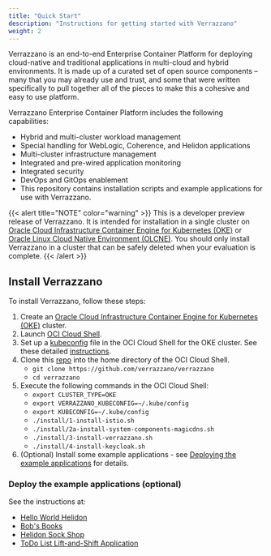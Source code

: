 ```yaml
---
title: "Quick Start"
description: "Instructions for getting started with Verrazzano"
weight: 2
---
```


Verrazzano is an end-to-end Enterprise Container Platform for deploying cloud-native and traditional applications in multi-cloud and hybrid environments. It is made up of a curated set of open source components – many that you may already use and trust, and some that were written specifically to pull together all of the pieces to make this a cohesive and easy to use platform.

Verrazzano Enterprise Container Platform includes the following capabilities:

* Hybrid and multi-cluster workload management
* Special handling for WebLogic, Coherence, and Helidon applications
* Multi-cluster infrastructure management
* Integrated and pre-wired application monitoring
* Integrated security
* DevOps and GitOps enablement
* This repository contains installation scripts and example applications for use with Verrazzano.

{{< alert title="NOTE" color="warning" >}}
This is a developer preview release of Verrazzano. It is intended for installation in a single cluster on
[Oracle Cloud Infrastructure Container Engine for Kubernetes (OKE)](https://docs.cloud.oracle.com/en-us/iaas/Content/ContEng/Concepts/contengoverview.htm)
or [Oracle Linux Cloud Native Environment (OLCNE)](https://docs.oracle.com/en/operating-systems/olcne/).
You should only install Verrazzano in a cluster that can be safely deleted when your evaluation is complete.
{{< /alert >}}

## Install Verrazzano

To install Verrazzano, follow these steps:

1. Create an [Oracle Cloud Infrastructure Container Engine for Kubernetes (OKE)](https://docs.cloud.oracle.com/en-us/iaas/Content/ContEng/Concepts/contengoverview.htm) cluster.
1. Launch [OCI Cloud Shell](https://docs.cloud.oracle.com/en-us/iaas/Content/API/Concepts/cloudshellgettingstarted.htm).
1. Set up a [kubeconfig](https://kubernetes.io/docs/concepts/configuration/organize-cluster-access-kubeconfig/) file in the OCI Cloud Shell for the OKE cluster. See these detailed [instructions](https://docs.cloud.oracle.com/en-us/iaas/Content/ContEng/Tasks/contengdownloadkubeconfigfile.htm).
1. Clone this [repo](https://github.com/verrazzano/verrazzano) into the home directory of the OCI Cloud Shell.
   - `git clone https://github.com/verrazzano/verrazzano`
   - `cd verrazzano`
1. Execute the following commands in the OCI Cloud Shell:
   - `export CLUSTER_TYPE=OKE`
   - `export VERRAZZANO_KUBECONFIG=~/.kube/config`
   - `export KUBECONFIG=~/.kube/config`
   - `./install/1-install-istio.sh`
   - `./install/2a-install-system-components-magicdns.sh`
   - `./install/3-install-verrazzano.sh`
   - `./install/4-install-keycloak.sh`
1. (Optional) Install some example applications - see [Deploying the example applications](#deploying-the-example-applications) for details.

### Deploy the example applications (optional)

See the instructions at:

- [Hello World Helidon ](https://github.com/verrazzano/verrazzano/blob/master/examples/hello-helidon/README.md)
- [Bob's Books](https://github.com/verrazzano/verrazzano/tree/master/examples/bobs-books/README.md)
- [Helidon Sock Shop](https://github.com/verrazzano/verrazzano/blob/master/examples/sock-shop/README.md)
- [ToDo List Lift-and-Shift Application](https://github.com/verrazzano/examples/blob/master/todo-list/README.md)
